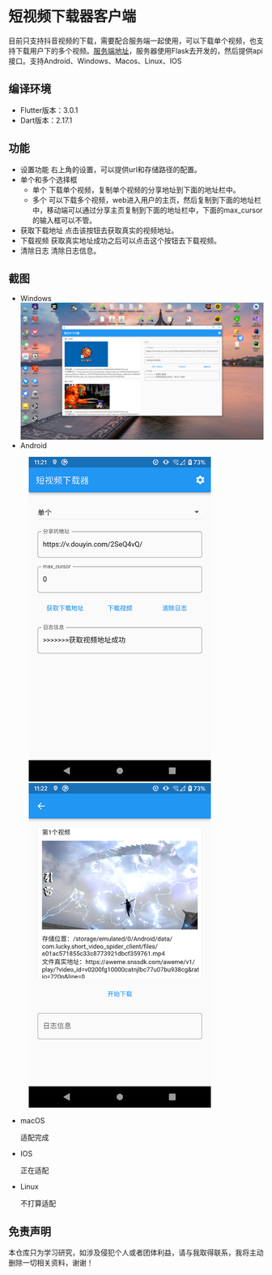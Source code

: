 # 短视频下载器客户端

目前只支持抖音视频的下载，需要配合服务端一起使用，可以下载单个视频，也支持下载用户下的多个视频。[服务端地址]((https://github.com/LuckyLi706/ShortVideoSpider))，服务器使用Flask去开发的，然后提供api接口。支持Android、Windows、Macos、Linux、IOS


## 编译环境
   + Flutter版本：3.0.1
   + Dart版本：2.17.1

## 功能
   + 设置功能
    右上角的设置，可以提供url和存储路径的配置。
   + 单个和多个选择框
     - 单个
       下载单个视频，复制单个视频的分享地址到下面的地址栏中。
     - 多个
       可以下载多个视频，web进入用户的主页，然后复制到下面的地址栏中，移动端可以通过分享主页复制到下面的地址栏中，下面的max_cursor的输入框可以不管。
   + 获取下载地址
     点击该按钮去获取真实的视频地址。
   + 下载视频
     获取真实地址成功之后可以点击这个按钮去下载视频。
   + 清除日志
     清除日志信息。

## 截图
   + Windows
     ![](screenshots/windows.png)
   + Android
   <figure class="half">
    <img src="screenshots/android_1.png",width=300>
    <img src="screenshots/android_2.png",width=300>
   </figure>

   + macOS

     适配完成
   + IOS
    
     正在适配
   + Linux
   
     不打算适配

## 免责声明
本仓库只为学习研究，如涉及侵犯个人或者团体利益，请与我取得联系，我将主动删除一切相关资料，谢谢！